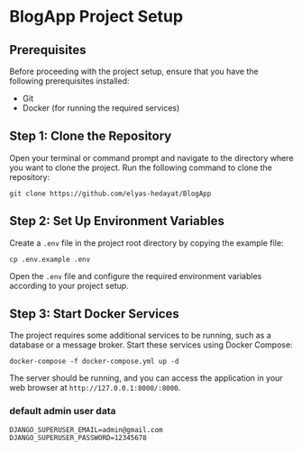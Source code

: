 # BlogApp Project Setup

## Prerequisites

Before proceeding with the project setup, ensure that you have the following prerequisites installed:

- Git
- Docker (for running the required services)

## Step 1: Clone the Repository

Open your terminal or command prompt and navigate to the directory where you want to clone the project. Run the
following command to clone the repository:

```
git clone https://github.com/elyas-hedayat/BlogApp
```


## Step 2: Set Up Environment Variables

Create a `.env` file in the project root directory by copying the example file:

```
cp .env.example .env
```

Open the `.env` file and configure the required environment variables according to your project setup.

## Step 3: Start Docker Services

The project requires some additional services to be running, such as a database or a message broker. Start these
services using Docker Compose:

```
docker-compose -f docker-compose.yml up -d
```

The server should be running, and you can access the application in your web browser at `http://127.0.0.1:8000/:8000`.

### default admin user data

```
DJANGO_SUPERUSER_EMAIL=admin@gmail.com
DJANGO_SUPERUSER_PASSWORD=12345678
```